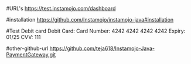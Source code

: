 #URL's
https://test.instamojo.com/dashboard


#installation
https://github.com/Instamojo/instamojo-java#installation


#Test Debit card
Debit Card:
Card Number: 4242 4242 4242 4242
Expiry: 01/25
CVV: 111


#other-github-url
https://github.com/teja618/Instamojo-Java-PaymentGateway.git


